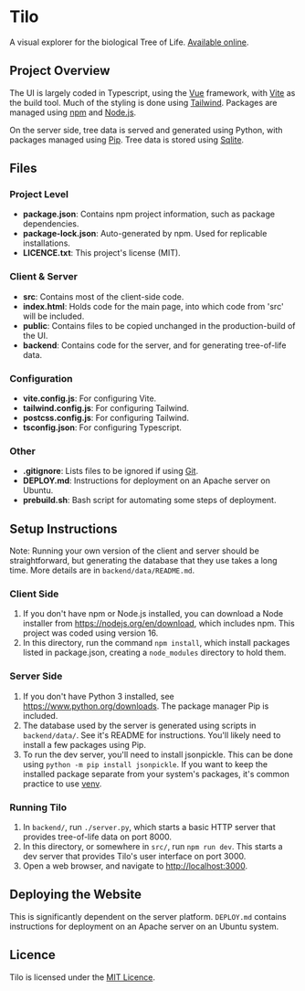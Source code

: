 # Tilo

A visual explorer for the biological Tree of Life.
[Available online](https://terryt.dev/tilo/).

## Project Overview

The UI is largely coded in Typescript, using the [Vue](https://vuejs.org)
framework, with [Vite](https://vitejs.dev) as the build tool. Much of
the styling is done using [Tailwind](https://tailwindcss.com). Packages
are managed using [npm](https://www.npmjs.com) and [Node.js](https://nodejs.org).

On the server side, tree data is served and generated using Python, with
packages managed using [Pip](https://pypi.org/project/pip). Tree data is
stored using [Sqlite](https://www.sqlite.org).

## Files

### Project Level
-   **package.json**:       Contains npm project information, such as package dependencies.
-   **package-lock.json**:  Auto-generated by npm. Used for replicable installations.
-   **LICENCE.txt**:        This project's license (MIT).
### Client &amp; Server
-   **src**:                Contains most of the client-side code.
-   **index.html**:         Holds code for the main page, into which code from 'src' will be included.
-   **public**:             Contains files to be copied unchanged in the production-build of the UI.
-   **backend**:            Contains code for the server, and for generating tree-of-life data.
### Configuration
-   **vite.config.js**:     For configuring Vite.
-   **tailwind.config.js**: For configuring Tailwind.
-   **postcss.config.js**:  For configuring Tailwind.
-   **tsconfig.json**:      For configuring Typescript.
### Other
-   **.gitignore**:         Lists files to be ignored if using [Git](https://git-scm.com/downloads).
-   **DEPLOY.md**:          Instructions for deployment on an Apache server on Ubuntu.
-   **prebuild.sh**:        Bash script for automating some steps of deployment.

## Setup Instructions

Note: Running your own version of the client and server should be straightforward,
but generating the database that they use takes a long time. More details are
in `backend/data/README.md`.

### Client Side
1.  If you don't have npm or Node.js installed, you can download a Node installer from
    <https://nodejs.org/en/download>, which includes npm. This project was coded using version 16.
1.  In this directory, run the command `npm install`, which install packages listed in
    package.json, creating a `node_modules` directory to hold them.

### Server Side
1.  If you don't have Python 3 installed, see <https://www.python.org/downloads>.
    The package manager Pip is included.
1.  The database used by the server is generated using scripts in `backend/data/`.
    See it's README for instructions. You'll likely need to install a few
    packages using Pip.
1.  To run the dev server, you'll need to install jsonpickle. This can be done
    using `python -m pip install jsonpickle`. If you want to keep the installed
    package separate from your system's packages, it's common practice to use
    [venv](https://docs.python.org/3/tutorial/venv.html).

### Running Tilo
1.  In `backend/`, run `./server.py`, which starts a basic HTTP server that provides
    tree-of-life data on port 8000.
1.  In this directory, or somewhere in `src/`, run `npm run dev`. This starts a dev server that
    provides Tilo's user interface on port 3000.
1.  Open a web browser, and navigate to <http://localhost:3000>.

## Deploying the Website
This is significantly dependent on the server platform. `DEPLOY.md` contains
instructions for deployment on an Apache server on an Ubuntu system.

## Licence

Tilo is licensed under the [MIT Licence](https://github.com/terry06890/tilo/blob/main/LICENCE.txt).
